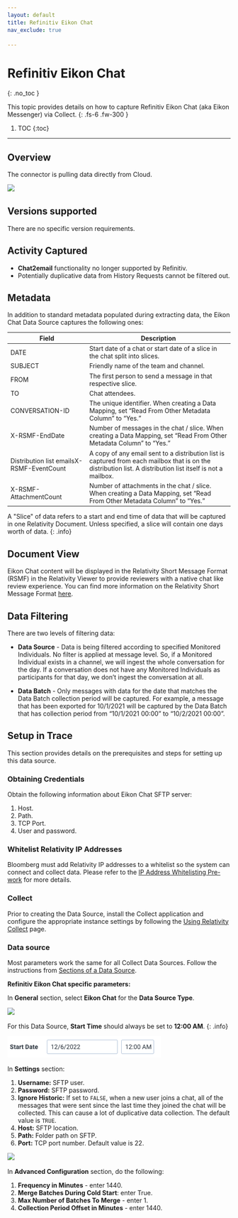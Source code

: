 ```yaml
---
layout: default
title: Refinitiv Eikon Chat
nav_exclude: true

---
```


# Refinitiv Eikon Chat
{: .no_toc }

This topic provides details on how to capture Refinitiv Eikon Chat (aka Eikon Messenger) via Collect.
{: .fs-6 .fw-300 }

1. TOC
{:toc}

---

## Overview

The connector is pulling data directly from Cloud.

![](media/refinitiv_eikon_chat_and_fxt_viacollect/Eikon_DeploymtB_Diagrm.png)

## Versions supported

There are no specific version requirements.

## Activity Captured

- **Chat2email** functionality no longer supported by Refinitiv.
- Potentially duplicative data from History Requests cannot be filtered out.

## Metadata 

In addition to standard metadata populated during extracting data, the Eikon Chat Data Source captures the following ones: 

| Field                                       | Description                                                  |
| ------------------------------------------- | ------------------------------------------------------------ |
| DATE                                        | Start date of a chat or start date of a slice in the chat split into slices. |
| SUBJECT                                     | Friendly name of the team and channel.                       |
| FROM                                        | The first person to send a message in that respective slice. |
| TO                                          | Chat attendees.                                              |
| CONVERSATION-ID                             | The unique identifier. When creating a Data Mapping, set “Read From Other Metadata Column” to “Yes.” |
| X-RSMF-EndDate                              | Number of messages in the chat / slice. When creating a Data Mapping, set “Read From Other Metadata Column” to “Yes.” |
| Distribution list emailsX-RSMF-EventCount | A copy of any email sent to a distribution list is captured from each mailbox that is on the distribution list. A distribution list itself is not a mailbox. |
| X-RSMF-AttachmentCount                      | Number of attachments in the chat / slice. When creating a Data Mapping, set “Read From Other Metadata Column” to “Yes.” |

A "Slice" of data refers to a start and end time of data that will be captured in one Relativity Document. Unless specified, a slice will contain one days worth of data.
{: .info}

## Document View

Eikon Chat content will be displayed in the Relativity Short Message Format (RSMF) in the Relativity Viewer to provide reviewers with a native chat like review experience. You can find more information on the Relativity Short Message Format [here](https://help.relativity.com/RelativityOne/Content/System_Guides/Relativity_Short_Message_Format/Relativity_Short_Message_Format.htm).

## Data Filtering

There are two levels of filtering data:

- **Data Source** - Data is being filtered according to specified Monitored Individuals. No filter is applied at message level. So, if a Monitored Individual exists in a channel, we will ingest the whole conversation for the day. If a conversation does not have any Monitored Individuals as participants for that day, we don’t ingest the conversation at all.

- **Data Batch** - Only messages with data for the date that matches the Data Batch collection period will be captured. For example, a message that has been exported for 10/1/2021 will be captured by the Data Batch that has collection period from “10/1/2021 00:00” to “10/2/2021 00:00”.

## Setup in Trace 

This section provides details on the prerequisites and steps for setting up this data source.

### Obtaining Credentials

Obtain the following information about Eikon Chat SFTP server: 
1. Host.
2. Path.
3. TCP Port.
4. User and password.

### Whitelist Relativity IP Addresses

Bloomberg must add Relativity IP addresses to a whitelist so the system can connect and collect data. Please refer to the [IP Address Whitelisting Pre-work](https://relativitydev.github.io/relativity-trace-documentation/docs/administrator_guide/collection/general_data_source_information/common_collect_data_source_functionality.html#ip-address-whitelisting-pre-work) for more details.

### Collect

Prior to creating the Data Source, install the Collect application and configure the appropriate instance settings by following the [Using Relativity Collect](https://relativitydev.github.io/relativity-trace-documentation/docs/administrator_guide/collection/general_data_source_information/using_relativity_collect.html) page.

### Data source

Most parameters work the same for all Collect Data Sources. Follow the instructions from [Sections of a Data Source]( https://relativitydev.github.io/relativity-trace-documentation/docs/administrator_guide/collection/data_sources.html#data-source-details).

**Refinitiv Eikon Chat specific parameters:** 

In **General** section, select **Eikon Chat** for the **Data Source Type**.

![](media/refinitiv_eikon_chat_and_fxt_viacollect/SelectItem_DataSourceType.png)

For this Data Source, **Start Time** should always be set to **12:00 AM**.
{: .info}

![](media/BloombergChatPchat_viaCollect/StartTime.png)

In **Settings** section:

1. **Username:** SFTP user.
2. **Password:** SFTP password.
3. **Ignore Historic:** If set to `FALSE`, when a new user joins a chat, all of the messages that were sent since the last time they joined the chat will be collected. This can cause a lot of duplicative data collection. The default value is `TRUE`.
4. **Host:** SFTP location.
5. **Path:** Folder path on SFTP.
6. **Port:** TCP port number. Default value is 22.

![](media/refinitiv_eikon_chat_and_fxt_viacollect/Eikon_Credentials.png)

In **Advanced Configuration** section, do the following:

1. **Frequency in Minutes** - enter 1440.
2. **Merge Batches During Cold Start**: enter True.
3. **Max Number of Batches To Merge** - enter 1.
4. **Collection Period Offset in Minutes** - enter 1440.